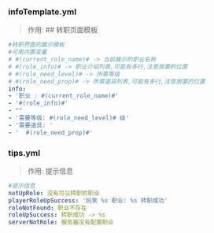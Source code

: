 ### infoTemplate.yml
>作用: ## 转职页面模板
```yaml
#转职界面的展示模板
#可用内置变量
# #(current_role_name)# -> 当前展示的职业名称
# #(role_info)# -> 职业介绍列表,可能有多行,注意放置的位置
# #(role_need_level)# -> 所需等级
# #(role_need_prop)# -> 所需道具列表,可能有多行,注意放置的位置
info: 
- '职业 : #(current_role_name)#'
- '#(role_info)#'
- ""
- '需要等级: #(role_need_level)# 级'
- '需要道具: '
- '  #(role_need_prop)#'
```

### tips.yml
>作用: 提示信息
```yaml
#提示信息
notUpRole: 没有可以转职的职业
playerRoleUpSuccess: '玩家 %s 职业: %s 转职成功'
roleNotFound: 职业不存在
roleUpSuccess: 转职成功 -> %s
serverNotRole: 服务器没有配置职业
```
